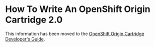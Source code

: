 # How To Write An OpenShift Origin Cartridge 2.0
This information has been moved to the [OpenShift Origin Cartridge Developer's Guide](https://github.com/openshift/origin-server/blob/master/documentation/oo_cartridge_developers_guide.adoc).
